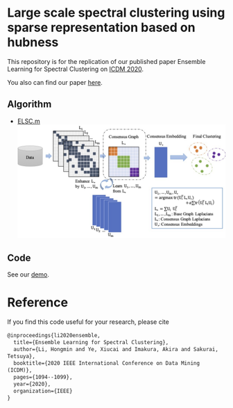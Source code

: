 # Large scale spectral clustering using sparse representation based on hubness

This repository is for the replication of our published paper Ensemble Learning for Spectral Clustering on [ICDM 2020](https://doi.org/10.1109/ICDM50108.2020.00131). 

You also can find our paper [here](https://www.computer.org/csdl/pds/api/csdl/proceedings/download-article/1r54GbKzRdu/pdf?casa_token=TR0byuGEKUQAAAAA:Aj1qb5k4mf5Jc6mZvuoHbvxaFrEekG7_MrA_oIeo8KttO_H4zn5l601dIOs9bEV-Ck44KUBVt0Q).


## Algorithm 
- [ELSC.m](ELSC.m)
![figs](figs/overview.jpg "An overview of our method.")

## Code 
See our [demo](demo.m).


# Reference
If you find this code useful for your research, please cite
```
@inproceedings{li2020ensemble,
  title={Ensemble Learning for Spectral Clustering},
  author={Li, Hongmin and Ye, Xiucai and Imakura, Akira and Sakurai, Tetsuya},
  booktitle={2020 IEEE International Conference on Data Mining (ICDM)},
  pages={1094--1099},
  year={2020},
  organization={IEEE}
}
```